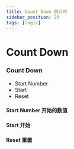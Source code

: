 ```yaml
---
title: Count Down 倒计时
sidebar_position: 20
tags: [logic]
---
```


# Count Down

<div class="patch-container">
 <div class="patch layer">
  <h3>Count Down</h3>
   <ul class="inputs"> 
        <li>Start Number</li>  
        <li>Start</li>
        <li>Reset</li>
   </ul>
 </div>
</div>

#### Start Number 开始的数值

#### Start 开始

#### Reset 重置

